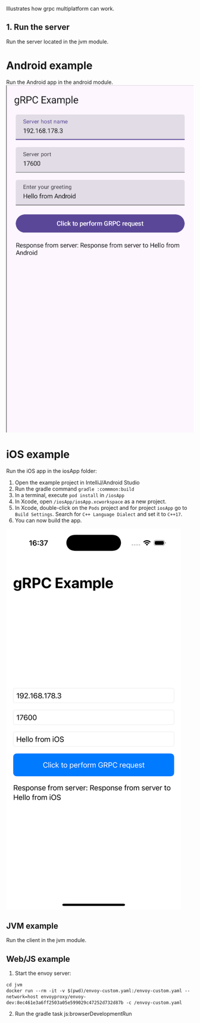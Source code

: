 Illustrates how grpc multiplatform can work.

## 1. Run the server
Run the server located in the jvm module.

# Android example
Run the Android app in the android module.
![image](img/android_screenshot.png)

# iOS example
Run the iOS app in the iosApp folder:
1. Open the example project in IntelliJ/Android Studio
2. Run the gradle command `gradle :commmon:build`
3. In a terminal, execute `pod install` in `/iosApp`
4. In Xcode, open `/iosApp/iosApp.xcworkspace` as a new project.
5. In Xcode, double-click on the `Pods` project and for project `iosApp` go to `Build Settings`. Search for `C++ Language Dialect` and set it to `C++17`.
6. You can now build the app.

![image](img/ios_screenshot.png)

## JVM example
Run the client in the jvm module.

## Web/JS example
1. Start the envoy server:
```
cd jvm
docker run --rm -it -v $(pwd)/envoy-custom.yaml:/envoy-custom.yaml --network=host envoyproxy/envoy-dev:8ec461e3a6ff2503a05e599029c47252d732d87b -c /envoy-custom.yaml
```
2. Run the gradle task js:browserDevelopmentRun